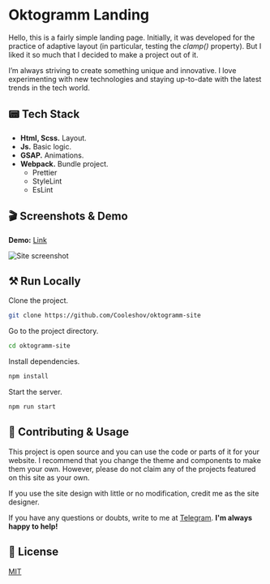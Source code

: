 # Oktogramm Landing
Hello, this is a fairly simple landing page. Initially, it was developed for the practice of adaptive layout (in particular, testing the _clamp()_ property). But I liked it so much that I decided to make a project out of it.

I’m always striving to create something unique and innovative. I love experimenting with new technologies and staying up-to-date with the latest trends in the tech world.


## 📟 Tech Stack
- **Html, Scss.** Layout.
- **Js.** Basic logic.
- **GSAP.** Animations.
- **Webpack.** Bundle project.
  - Prettier
  - StyleLint
  - EsLint

## 🎬 Screenshots & Demo
**Demo:** [Link](https://nicolasguesto.github.io/oktogramm/)

![Site screenshot](https://i.imgur.com/UzHKqEL.png)

## ⚒️ Run Locally
Clone the project.

```bash
git clone https://github.com/Cooleshov/oktogramm-site
```

Go to the project directory.

```bash
cd oktogramm-site
```

Install dependencies.

```bash
npm install
```

Start the server.

```bash
npm run start
```

## 🫶 Contributing & Usage
This project is open source and you can use the code or parts of it for your website. I recommend that you change the theme and components to make them your own. However, please do not claim any of the projects featured on this site as your own.

If you use the site design with little or no modification, credit me as the site designer.

If you have any questions or doubts, write to me at [Telegram](https://t.me/coo1eshov). **I'm always happy to help!**

## 🗿 License
[MIT](https://choosealicense.com/licenses/mit/)
